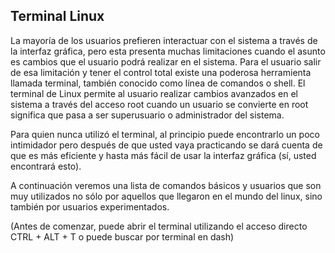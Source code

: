 ## Terminal Linux

La mayoría de los usuarios prefieren interactuar con el sistema a través de la interfaz gráfica, pero esta presenta muchas limitaciones cuando el asunto es cambios que el usuario podrá realizar en el sistema. Para el usuario salir de esa limitación y tener el control total existe una poderosa herramienta llamada terminal, también conocido como línea de comandos o shell. El terminal de Linux permite al usuario realizar cambios avanzados en el sistema a través del acceso root cuando un usuario se convierte en root significa que pasa a ser superusuario o administrador del sistema.

Para quien nunca utilizó el terminal, al principio puede encontrarlo un poco intimidador pero después de que usted vaya practicando se dará cuenta de que es más eficiente y hasta más fácil de usar la interfaz gráfica (sí, usted encontrará esto).

A continuación veremos una lista de comandos básicos y usuarios que son muy utilizados no sólo por aquellos que llegaron en el mundo del linux, sino también por usuarios experimentados.

(Antes de comenzar, puede abrir el terminal utilizando el acceso directo CTRL + ALT + T o puede buscar por terminal en dash)








